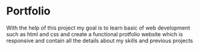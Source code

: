# Portfolio

With the help of this project my goal is to learn basic of web development such as html and css and create a functional protfolio website which is responsive and contain all the details about my skills and previous projects
